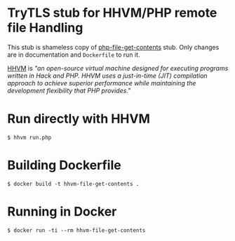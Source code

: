 
# TryTLS stub for HHVM/PHP remote file Handling

This stub is shameless copy of [php-file-get-contents](../php-file-get-contents/) stub. Only changes are in documentation and `Dockerfile` to run it.

[HHVM](http://hhvm.com/) is *"an open-source virtual machine designed for
executing programs written in Hack and PHP. HHVM uses a just-in-time (JIT)
compilation approach to achieve superior performance while maintaining the
development flexibility that PHP provides."*

# Run directly with HHVM

```console
$ hhvm run.php
```

# Building Dockerfile

```console
$ docker build -t hhvm-file-get-contents .
```

# Running in Docker

```console
$ docker run -ti --rm hhvm-file-get-contents
```
